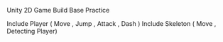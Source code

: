 Unity 2D Game Build Base Practice

Include Player ( Move , Jump , Attack , Dash )
Include Skeleton ( Move , Detecting Player) 

